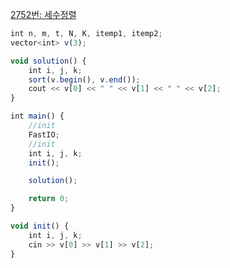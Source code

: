 [2752번: 세수정렬](https://www.acmicpc.net/problem/2752)

```jsx
int n, m, t, N, K, itemp1, itemp2;
vector<int> v(3);

void solution() {
	int i, j, k;
	sort(v.begin(), v.end());
	cout << v[0] << " " << v[1] << " " << v[2];
}

int main() {
	//init
	FastIO;
	//init
	int i, j, k;
	init();

	solution();

	return 0;
}

void init() {
	int i, j, k;
	cin >> v[0] >> v[1] >> v[2];
}
```
